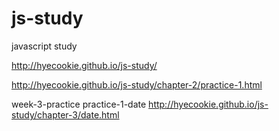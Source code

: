 # js-study
javascript study

http://hyecookie.github.io/js-study/

http://hyecookie.github.io/js-study/chapter-2/practice-1.html


week-3-practice
practice-1-date
http://hyecookie.github.io/js-study/chapter-3/date.html
